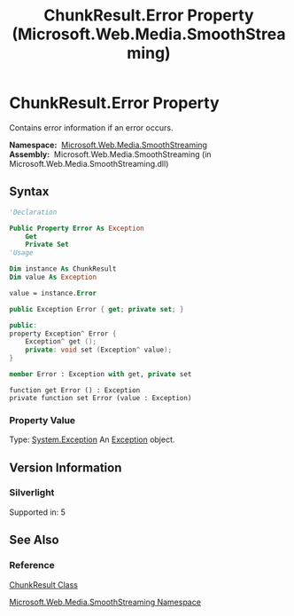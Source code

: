 ﻿---
title: ChunkResult.Error Property (Microsoft.Web.Media.SmoothStreaming)
TOCTitle: Error Property
ms:assetid: P:Microsoft.Web.Media.SmoothStreaming.ChunkResult.Error
ms:mtpsurl: https://msdn.microsoft.com/en-us/library/microsoft.web.media.smoothstreaming.chunkresult.error(v=VS.95)
ms:contentKeyID: 46307763
ms.date: 05/31/2012
mtps_version: v=VS.95
f1_keywords:
- Microsoft.Web.Media.SmoothStreaming.ChunkResult.Error
- Microsoft.Web.Media.SmoothStreaming.ChunkResult.get_Error
- Microsoft.Web.Media.SmoothStreaming.ChunkResult.set_Error
dev_langs:
- csharp
- jscript
- vb
- FSharp
- cpp
api_location:
- Microsoft.Web.Media.SmoothStreaming.dll
api_name:
- Microsoft.Web.Media.SmoothStreaming.ChunkResult.Error
- Microsoft.Web.Media.SmoothStreaming.ChunkResult.get_Error
- Microsoft.Web.Media.SmoothStreaming.ChunkResult.set_Error
api_type:
- Managed
topic_type:
- apiref
- kbSyntax
product_family_name: VS
ROBOTS: INDEX,FOLLOW
---

# ChunkResult.Error Property

Contains error information if an error occurs.

**Namespace:**  [Microsoft.Web.Media.SmoothStreaming](microsoft-web-media-smoothstreaming-namespace_1.md)  
**Assembly:**  Microsoft.Web.Media.SmoothStreaming (in Microsoft.Web.Media.SmoothStreaming.dll)

## Syntax

```vb
'Declaration

Public Property Error As Exception
    Get
    Private Set
'Usage

Dim instance As ChunkResult
Dim value As Exception

value = instance.Error
```

```csharp
public Exception Error { get; private set; }
```

```cpp
public:
property Exception^ Error {
    Exception^ get ();
    private: void set (Exception^ value);
}
```

``` fsharp
member Error : Exception with get, private set
```

```jscript
function get Error () : Exception
private function set Error (value : Exception)
```

### Property Value

Type: [System.Exception](https://msdn.microsoft.com/library/c18k6c59\(v=vs.95\))  
An [Exception](https://msdn.microsoft.com/library/c18k6c59\(v=vs.95\)) object.

## Version Information

### Silverlight

Supported in: 5  

## See Also

### Reference

[ChunkResult Class](chunkresult-class-microsoft-web-media-smoothstreaming_1.md)

[Microsoft.Web.Media.SmoothStreaming Namespace](microsoft-web-media-smoothstreaming-namespace_1.md)

